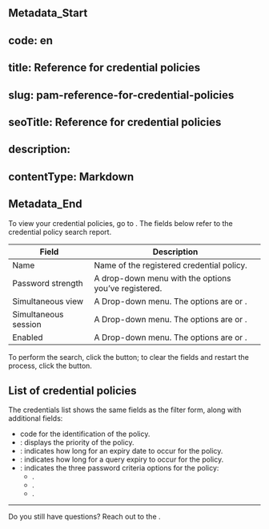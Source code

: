 ## Metadata_Start 
## code: en
## title: Reference for credential policies 
## slug: pam-reference-for-credential-policies 
## seoTitle: Reference for credential policies 
## description:  
## contentType: Markdown 
## Metadata_End
To view your credential policies, go to . The fields below refer to the credential policy search report.

| Field | Description |
| --- | --- |
| Name | Name of the registered credential policy. |
| Password strength | A drop-down menu with the options you’ve registered. |
| Simultaneous view | A Drop-down menu. The options are  or . |
| Simultaneous session | A Drop-down menu. The options are  or . |
| Enabled | A Drop-down menu. The options are  or . |

To perform the search, click the  button; to clear the fields and restart the process, click the  button.

## List of credential policies

The credentials list shows the same fields as the filter form, along with additional fields:

-  code for the identification of the policy.
- : displays the priority of the policy.
- : indicates how long for an expiry date to occur for the policy.
- : indicates how long for a query expiry to occur for the policy.
- : indicates the three password criteria options for the policy:
    - .
    - .
    - .

---

Do you still have questions? Reach out to the .